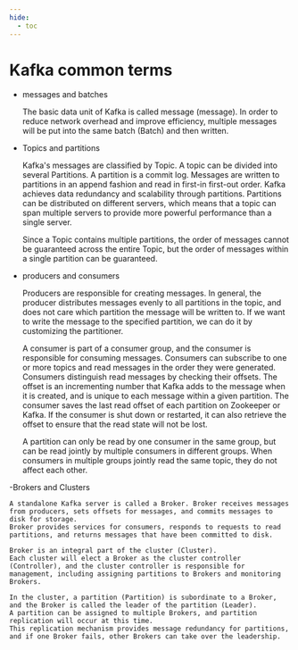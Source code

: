 ```yaml
---
hide:
  - toc
---
```


# Kafka common terms

- messages and batches

    The basic data unit of Kafka is called message (message). In order to reduce network overhead and improve efficiency, multiple messages will be put into the same batch (Batch) and then written.

- Topics and partitions

    Kafka's messages are classified by Topic. A topic can be divided into several Partitions. A partition is a commit log.
    Messages are written to partitions in an append fashion and read in first-in first-out order.
    Kafka achieves data redundancy and scalability through partitions. Partitions can be distributed on different servers, which means that a topic can span multiple servers to provide more powerful performance than a single server.

    Since a Topic contains multiple partitions, the order of messages cannot be guaranteed across the entire Topic, but the order of messages within a single partition can be guaranteed.

    

- producers and consumers

    Producers are responsible for creating messages. In general, the producer distributes messages evenly to all partitions in the topic, and does not care which partition the message will be written to.
    If we want to write the message to the specified partition, we can do it by customizing the partitioner.

    A consumer is part of a consumer group, and the consumer is responsible for consuming messages. Consumers can subscribe to one or more topics and read messages in the order they were generated.
    Consumers distinguish read messages by checking their offsets.
    The offset is an incrementing number that Kafka adds to the message when it is created, and is unique to each message within a given partition.
    The consumer saves the last read offset of each partition on Zookeeper or Kafka. If the consumer is shut down or restarted, it can also retrieve the offset to ensure that the read state will not be lost.

    

    A partition can only be read by one consumer in the same group, but can be read jointly by multiple consumers in different groups.
    When consumers in multiple groups jointly read the same topic, they do not affect each other.

    

-Brokers and Clusters

    A standalone Kafka server is called a Broker. Broker receives messages from producers, sets offsets for messages, and commits messages to disk for storage.
    Broker provides services for consumers, responds to requests to read partitions, and returns messages that have been committed to disk.
    
    Broker is an integral part of the cluster (Cluster).
    Each cluster will elect a Broker as the cluster controller (Controller), and the cluster controller is responsible for management, including assigning partitions to Brokers and monitoring Brokers.
    
    In the cluster, a partition (Partition) is subordinate to a Broker, and the Broker is called the leader of the partition (Leader).
    A partition can be assigned to multiple Brokers, and partition replication will occur at this time.
    This replication mechanism provides message redundancy for partitions, and if one Broker fails, other Brokers can take over the leadership.

    